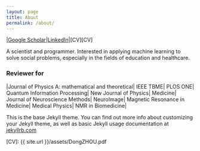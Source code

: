 ```yaml
---
layout: page
title: About
permalink: /about/
---
```


|[Google Scholar][scholar]|[LinkedIn][linkedin]|[CV][CV]

A scientist and programmer. Interested in applying machine learning to solve social problems, especially in the fields of education and healthcare. 

### Reviewer for 
|Journal of Physics A: mathematical and theoretical| IEEE TBME| PLOS ONE| Quantum Information Processing| New Journal of Physics| Medicine| Journal of Neuroscience Methods| NeuroImage| Magnetic Resonance in Medicine| Medical Physics| NMR in Biomedicine|

This is the base Jekyll theme. You can find out more info about customizing your Jekyll theme, as well as basic Jekyll usage documentation at [jekyllrb.com](http://jekyllrb.com/)



[scholar]: http://scholar.google.com/citations?hl=en&user=9RcAQTUAAAAJ
[linkedin]: https://www.linkedin.com/in/dong-zhou-84252914
[CV]: {{ site.url }}/assets/DongZHOU.pdf
